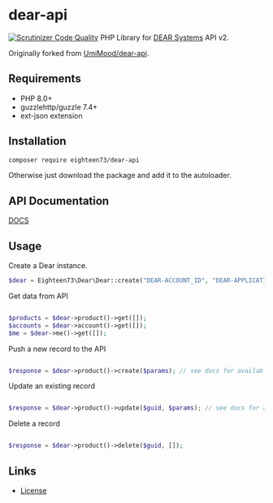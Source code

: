 # dear-api
[![Scrutinizer Code Quality](https://scrutinizer-ci.com/g/eighteen73/dear-api/badges/quality-score.png?b=master)](https://scrutinizer-ci.com/g/UmiMood/dear-api/?branch=master)
PHP Library for [DEAR Systems](https://dearinventory.docs.apiary.io) API v2.

Originally forked from [UmiMood/dear-api](https://github.com/UmiMood/dear-api).

## Requirements

* PHP 8.0+
* guzzlehttp/guzzle 7.4+
* ext-json extension

## Installation

```bash
composer require eighteen73/dear-api
```

Otherwise just download the package and add it to the autoloader.

## API Documentation
[DOCS](https://dearinventory.docs.apiary.io)

## Usage


Create a Dear instance.
```php
$dear = Eighteen73\Dear\Dear::create("DEAR-ACCOUNT_ID", "DEAR-APPLICATION-KEY");
```

Get data from API
```php

$products = $dear->product()->get([]);
$accounts = $dear->account()->get([]);
$me = $dear->me()->get([]);

```

Push a new record to the API
```php

$response = $dear->product()->create($params); // see docs for available parameters

```

Update an existing record
```php

$response = $dear->product()->update($guid, $params); // see docs for available parameters

```

Delete a record
```php

$response = $dear->product()->delete($guid, []);

```

## Links ##
* [License](./LICENSE)
